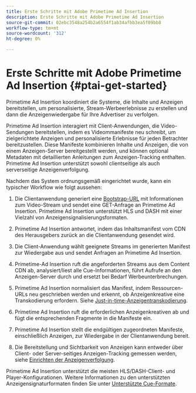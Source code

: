 ```yaml
---
title: Erste Schritte mit Adobe Primetime Ad Insertion
description: Erste Schritte mit Adobe Primetime Ad Insertion
source-git-commit: 02ebc3548a254b2a6554f1ab34afbb3ea5f09bb8
workflow-type: tm+mt
source-wordcount: '312'
ht-degree: 0%

---
```


# Erste Schritte mit Adobe Primetime Ad Insertion {#ptai-get-started}

Primetime Ad Insertion koordiniert die Systeme, die Inhalte und Anzeigen bereitstellen, um personalisierte, Stream-Werbeerlebnisse zu erstellen und dann die Anzeigenwiedergabe für Ihre Advertiser zu verfolgen.

Primetime Ad Insertion interagiert mit Client-Anwendungen, die Video-Sendungen bereitstellen, indem es Videommanifeste neu schreibt, um zielgerichtete Anzeigen und personalisierte Erlebnisse für jeden Betrachter bereitzustellen. Diese Manifeste kombinieren Inhalte und Anzeigen, die von einem Anzeigen-Server bereitgestellt werden, und können optional Metadaten mit detaillierten Anleitungen zum Anzeigen-Tracking enthalten. Primetime Ad Insertion unterstützt sowohl clientseitige als auch serverseitige Anzeigenverfolgung.

Nachdem das System ordnungsgemäß eingerichtet wurde, kann ein typischer Workflow wie folgt aussehen:

1. Die Clientanwendung generiert eine [Bootstrap-URL](/help/primetime-ad-insertion/technical-reference/bootstrap-api.md) mit Informationen zum Video-Stream und sendet eine GET-Anfrage an Primetime Ad Insertion.  Primetime Ad Insertion unterstützt HLS und DASH mit einer Vielzahl von Anzeigensignalisierungsformaten.

1. Primetime Ad Insertion antwortet, indem das Inhaltsmanifest vom CDN des Herausgebers zurück an die Clientanwendung gesendet wird.

1. Die Client-Anwendung wählt geeignete Streams im generierten Manifest zur Wiedergabe aus und sendet Anfragen an Primetime Ad Insertion.

1. Primetime-Ad Insertion ruft die angeforderten Streams aus dem Content CDN ab, analysiert/liest alle Cue-Informationen, führt Aufrufe an den Anzeigen-Server durch und ersetzt bei Bedarf Werbeunterbrechungen.

1. Primetime Ad Insertion normalisiert das Manifest, indem Ressourcen-URLs neu geschrieben werden und erkennt, ob Anzeigenkreative eine Transkodierung erfordern. Siehe [Just-in-time-Anzeigentranskodierung](/help/primetime-ad-insertion/just-in-time-transcoding/jit-transcoding-overview.md).

1. Primetime Ad Insertion ruft die erforderlichen Anzeigenkreativen ab und fügt die entsprechenden Fragmente in die Manifeste ein.

1. Primetime Ad Insertion stellt die endgültigen zugeordneten Manifeste, einschließlich Anzeigen, zur Wiedergabe in der Clientanwendung bereit.

1. Die Bereitstellung und Sichtbarkeit von Anzeigen kann entweder über Client- oder Server-seitiges Anzeigen-Tracking gemessen werden, siehe [Einrichten der Anzeigenverfolgung](/help/primetime-ad-insertion/getting-started/set-up-ad-tracking.md).

Primetime Ad Insertion unterstützt die meisten HLS/DASH-Client- und Player-Konfigurationen. Weitere Informationen zu den unterstützten Anzeigensignaturformaten finden Sie unter [Unterstützte Cue-Formate](/help/primetime-ad-insertion/getting-started/ad-insertion-live-linear-stream.md).
